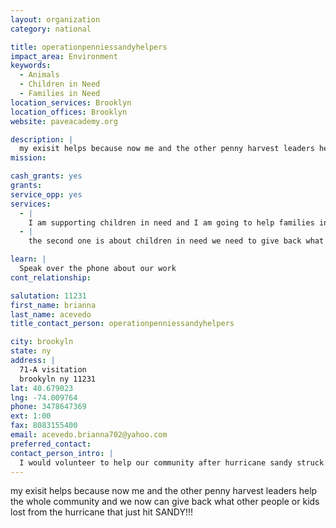 ```yaml
---
layout: organization
category: national

title: operationpenniessandyhelpers
impact_area: Environment
keywords: 
  - Animals
  - Children in Need
  - Families in Need
location_services: Brooklyn
location_offices: Brooklyn
website: paveacademy.org

description: |
  my exisit helps because now me and the other penny harvest leaders help the whole community and we now can give back what other people or kids lost from the hurricane that just hit SANDY!!!
mission: 

cash_grants: yes
grants: 
service_opp: yes
services: 
  - |
    I am supporting children in need and I am going to help families in need. I am also supporting animals who are now being abusted by other people it so sad so I am also going to donate money to them.
  - |
    the second one is about children in need we need to give back what they had lost and it will be so kind if we would help out these poor children.

learn: |
  Speak over the phone about our work
cont_relationship: 

salutation: 11231
first_name: brianna
last_name: acevedo
title_contact_person: operationpenniessandyhelpers

city: brookyln
state: ny
address: |
  71-A visitation  
  brookyln ny 11231
lat: 40.679023
lng: -74.009764
phone: 3478647369
ext: 1:00
fax: 8083155400
email: acevedo.brianna702@yahoo.com
preferred_contact: 
contact_person_intro: |
  I would volunteer to help our community after hurricane sandy struck it was so sad seeing a lot of people`s property. so pave academy is helping with needs for our community. I also have a lot of friends since I been in the penny harvest I am the advertising officer so I will do my best to help a lot of people in need.
---
```

my exisit helps because now me and the other penny harvest leaders help the whole community and we now can give back what other people or kids lost from the hurricane that just hit SANDY!!!